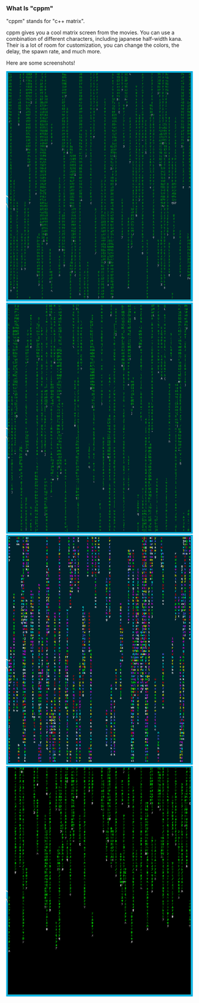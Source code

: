 ### What Is "cppm"

"cppm" stands for "c++ matrix".

cppm gives you a cool matrix screen from the movies. You can use a combination of different characters, including japanese half-width kana. Their is a lot of room for customization, you can change the colors, the delay, the spawn rate, and much more.

Here are some screenshots!

![japanese](https://github.com/static-startup/cppm/blob/master/images/japanese.png)
![ascii](https://github.com/static-startup/cppm/blob/master/images/ascii.png)
![wacky](https://github.com/static-startup/cppm/blob/master/images/wacky.png)
![classic](https://github.com/static-startup/cppm/blob/master/images/classic.png)
